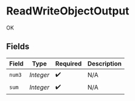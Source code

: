 # ReadWriteObjectOutput

OK


## Fields

| Field              | Type               | Required           | Description        |
| ------------------ | ------------------ | ------------------ | ------------------ |
| `num3`             | *Integer*          | :heavy_check_mark: | N/A                |
| `sum`              | *Integer*          | :heavy_check_mark: | N/A                |